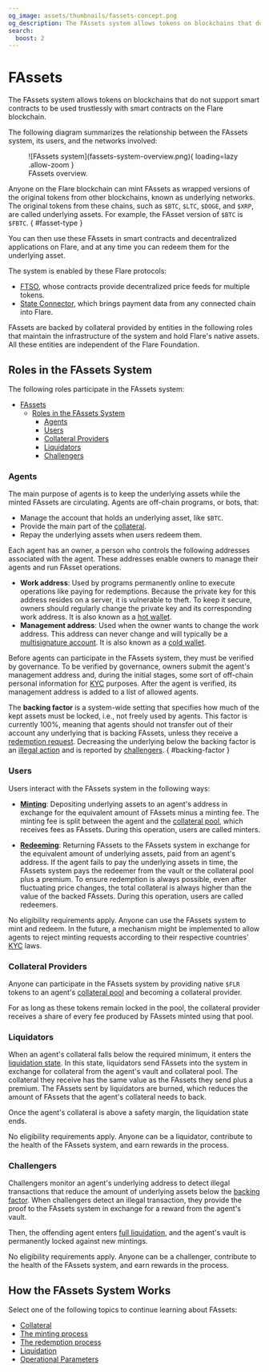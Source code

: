 ```yaml
---
og_image: assets/thumbnails/fassets-concept.png
og_description: The FAssets system allows tokens on blockchains that do not support smart contracts to be used trustlessly with smart contracts on the Flare blockchain.
search:
  boost: 2
---
```


# FAssets

The FAssets system allows tokens on blockchains that do not support smart contracts to be used trustlessly with smart contracts on the Flare blockchain.

The following diagram summarizes the relationship between the FAssets system, its users, and the networks involved:

<figure markdown>
  ![FAssets system](fassets-system-overview.png){ loading=lazy .allow-zoom }
  <figcaption>FAssets overview.</figcaption>
</figure>

Anyone on the Flare blockchain can mint FAssets as wrapped versions of the original tokens from other blockchains, known as underlying networks.
The original tokens from these chains, such as `$BTC`, `$LTC`, `$DOGE`, and `$XRP`, are called underlying assets.
For example, the FAsset version of `$BTC` is `$FBTC`.
{ #fasset-type }

You can then use these FAssets in smart contracts and decentralized applications on Flare, and at any time you can redeem them for the underlying asset.

The system is enabled by these Flare protocols:

* [FTSO](../ftso/index.md), whose contracts provide decentralized price feeds for multiple tokens.
* [State Connector](../state-connector.md), which brings payment data from any connected chain into Flare.

FAssets are backed by collateral provided by entities in the following roles that maintain the infrastructure of the system and hold Flare's native assets.
All these entities are independent of the Flare Foundation.

## Roles in the FAssets System

The following roles participate in the FAssets system:

- [FAssets](#fassets)
  - [Roles in the FAssets System](#roles-in-the-fassets-system)
    - [Agents](#agents)
    - [Users](#users)
    - [Collateral Providers](#collateral-providers)
    - [Liquidators](#liquidators)
    - [Challengers](#challengers)

### Agents

The main purpose of agents is to keep the underlying assets while the minted FAssets are circulating.
Agents are off-chain programs, or bots, that:

* Manage the account that holds an underlying asset, like `$BTC`.
* Provide the main part of the [collateral](./collateral.md).
* Repay the underlying assets when users redeem them.

Each agent has an owner, a person who controls the following addresses associated with the agent.
These addresses enable owners to manage their agents and run FAsset operations.

* **Work address**: Used by programs permanently online to execute operations like paying for redemptions.
    Because the private key for this address resides on a server, it is vulnerable to theft.
    To keep it secure, owners should regularly change the private key and its corresponding work address.
    It is also known as a [hot wallet](glossary.md#hot_wallet).
* **Management address**: Used when the owner wants to change the work address.
    This address can never change and will typically be a [multisignature account](glossary.md#multisignature).
    It is also known as a [cold wallet](glossary.md#cold_wallet).

Before agents can participate in the FAssets system, they must be verified by governance.
To be verified by governance, owners submit the agent's management address and, during the initial stages, some sort of off-chain personal information for [KYC](glossary.md#kyc) purposes.
After the agent is verified, its management address is added to a list of allowed agents.

The **backing factor** is a system-wide setting that specifies how much of the kept assets must be locked, i.e., not freely used by agents.
This factor is currently 100%, meaning that agents should not transfer out of their account any underlying that is backing FAssets, unless they receive a [redemption request](./redemption.md).
Decreasing the underlying below the backing factor is an [illegal action](./liquidation.md#illegal-payments) and is reported by [challengers](#challengers).
{ #backing-factor }

### Users

Users interact with the FAssets system in the following ways:

* [**Minting**](./minting.md): Depositing underlying assets to an agent's address in exchange for the equivalent amount of FAssets minus a minting fee.
    The minting fee is split between the agent and the [collateral pool](./collateral.md#pool-collateral), which receives fees as FAssets.
    During this operation, users are called minters.

* [**Redeeming**](./redemption.md): Returning FAssets to the FAssets system in exchange for the equivalent amount of underlying assets, paid from an agent's address.
    If the agent fails to pay the underlying assets in time, the FAssets system pays the redeemer from the vault or the collateral pool plus a premium.
    To ensure redemption is always possible, even after fluctuating price changes, the total collateral is always higher than the value of the backed FAssets.
    During this operation, users are called redeemers.

No eligibility requirements apply.
Anyone can use the FAssets system to mint and redeem.
In the future, a mechanism might be implemented to allow agents to reject minting requests according to their respective countries' [KYC](glossary.md#kyc) laws.

### Collateral Providers

Anyone can participate in the FAssets system by providing native `$FLR` tokens to an agent's [collateral pool](./collateral.md#pool-collateral) and becoming a collateral provider.

For as long as these tokens remain locked in the pool, the collateral provider receives a share of every fee produced by FAssets minted using that pool.

### Liquidators

When an agent's collateral falls below the required minimum, it enters the [liquidation state](./liquidation.md).
In this state, liquidators send FAssets into the system in exchange for collateral from the agent's vault and collateral pool.
The collateral they receive has the same value as the FAssets they send plus a premium.
The FAssets sent by liquidators are burned, which reduces the amount of FAssets that the agent's collateral needs to back.

Once the agent's collateral is above a safety margin, the liquidation state ends.

No eligibility requirements apply.
Anyone can be a liquidator, contribute to the health of the FAssets system, and earn rewards in the process.

### Challengers

Challengers monitor an agent's underlying address to detect illegal transactions that reduce the amount of underlying assets below the [backing factor](#agents).
When challengers detect an illegal transaction, they provide the proof to the FAssets system in exchange for a reward from the agent's vault.

Then, the offending agent enters [full liquidation](./liquidation.md), and the agent's vault is permanently locked against new mintings.

No eligibility requirements apply.
Anyone can be a challenger, contribute to the health of the FAssets system, and earn rewards in the process.

## How the FAssets System Works

Select one of the following topics to continue learning about FAssets:

* [Collateral](./collateral.md)
* [The minting process](./minting.md)
* [The redemption process](./redemption.md)
* [Liquidation](./liquidation.md)
* [Operational Parameters](./parameters.md)
